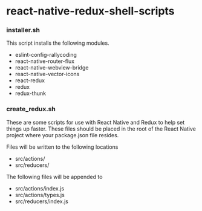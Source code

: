# react-native-redux-shell-scripts

### installer.sh
This script installs the following modules.
* eslint-config-rallycoding
* react-native-router-flux
* react-native-webview-bridge
* react-native-vector-icons
* react-redux
* redux
* redux-thunk

### create_redux.sh
These are some scripts for use with React Native and Redux to help set things up faster.
These files should be placed in the root of the React Native project where your package.json file resides.

Files will be written to the following locations
* src/actions/
* src/reducers/

The following files will be appended to
* src/actions/index.js
* src/actions/types.js
* src/reducers/index.js

